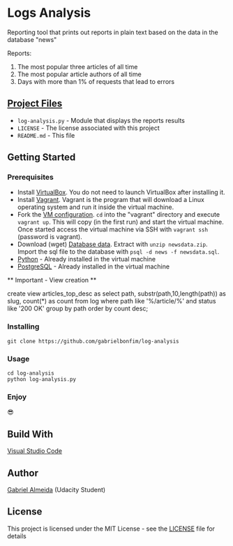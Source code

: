 # Logs Analysis
Reporting tool that prints out reports in plain text based on the data in the database "news"

Reports:
1) The most popular three articles of all time
2) The most popular article authors of all time
3) Days with more than 1% of requests that lead to errors

## [Project Files](https://github.com/gabrielbonfim/movie-trailer-website)
- `log-analysis.py` - Module that displays the reports results
- `LICENSE` - The license associated with this project
- `README.md` - This file

## Getting Started
### Prerequisites
- Install [VirtualBox](https://www.virtualbox.org/wiki/Downloads). You do not need to launch VirtualBox after installing it.
- Install [Vagrant](https://www.vagrantup.com/downloads.html). Vagrant is the program that will download a Linux operating system and run it inside the virtual machine.
- Fork the [VM configuration](https://github.com/udacity/fullstack-nanodegree-vm). `cd` into the "vagrant" directory and execute `vagrant up`. This will copy (in the first run) and start the virtual machine. Once started access the virtual machine via SSH with `vagrant ssh` (password is vagrant). 
- Download (wget) [Database data](https://d17h27t6h515a5.cloudfront.net/topher/2016/August/57b5f748_newsdata/newsdata.zip). Extract with `unzip newsdata.zip`. Import the sql file to the database with `psql -d news -f newsdata.sql`.
- [Python](https://www.python.org/) - Already installed in the virtual machine
- [PostgreSQL](https://www.postgresql.org/) - Already installed in the virtual machine

** Important - View creation **

create view articles_top_desc as select path, substr(path,10,length(path)) as slug, count(*) as count from log where path like '%/article/%' and status like '200 OK' group by path order by count desc;

### Installing
```
git clone https://github.com/gabrielbonfim/log-analysis
```

### Usage
```
cd log-analysis
python log-analysis.py
```
### Enjoy
&#128526;

## Build With
[Visual Studio Code](https://code.visualstudio.com/)

## Author
[Gabriel Almeida](https://www.linkedin.com/in/gabriel-bonfim-almeida/) (Udacity Student)

## License
This project is licensed under the MIT License - see the [LICENSE](https://github.com/gabrielbonfim/movie-trailer-website/blob/master/LICENSE) file for details